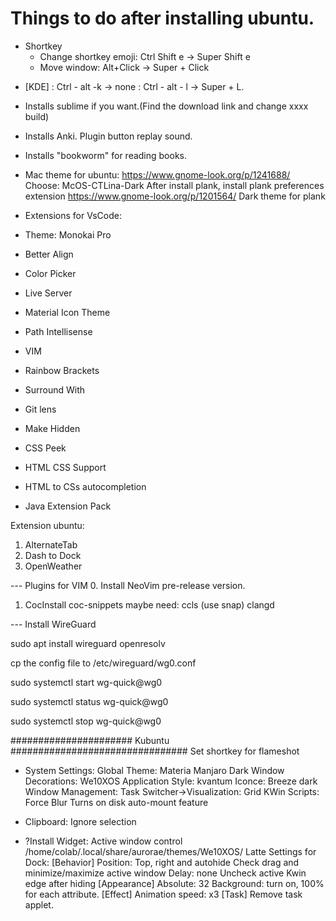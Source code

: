 # Things to do after installing  ubuntu.
+ Shortkey
    - Change shortkey emoji: 
        Ctrl Shift e -> Super Shift e
    - Move window: Alt+Click -> Super + Click
- [KDE] : Ctrl - alt -k -> none
             : Ctrl - alt - l -> Super + L.
+ Installs sublime if you want.(Find the download link and change xxxx build)
+ Installs Anki.
	 Plugin button replay sound.

+ Installs "bookworm" for reading books.
+ Mac theme for ubuntu:
	https://www.gnome-look.org/p/1241688/
		Choose: McOS-CTLina-Dark
	After install plank, install plank preferences extension
		https://www.gnome-look.org/p/1201564/
		Dark theme for plank

+ Extensions for VsCode:
- Theme: Monokai Pro
- Better Align
- Color Picker
- Live Server
- Material Icon Theme
- Path Intellisense
- VIM
- Rainbow Brackets
-  Surround With
- Git lens
- Make Hidden

- CSS Peek
- HTML CSS Support
- HTML to CSs autocompletion

- Java Extension Pack

Extension ubuntu:
1. AlternateTab
2. Dash to Dock
3. OpenWeather



--- Plugins for VIM
0. Install NeoVim pre-release version.
1. CocInstall
coc-snippets
maybe need: ccls (use snap)
		clangd

--- Install WireGuard

sudo apt install wireguard openresolv

cp the config file to /etc/wireguard/wg0.conf

sudo systemctl start wg-quick@wg0

sudo systemctl status wg-quick@wg0

sudo systemctl stop wg-quick@wg0



###################### Kubuntu ################################
Set shortkey for flameshot

- System Settings:
    Global Theme: Materia Manjaro Dark
    Window Decorations: We10XOS
    Application Style: kvantum
    Iconce: Breeze dark
    Window Management: 
        Task Switcher->Visualization: Grid
        KWin Scripts: Force Blur
    Turns on disk auto-mount feature  

- Clipboard: Ignore selection

- ?Install Widget: Active window control
    /home/colab/.local/share/aurorae/themes/We10XOS/
Latte Settings for Dock:
    [Behavior]
        Position: Top, right and autohide
        Check drag and minimize/maximize active window
        Delay: none
        Uncheck active Kwin edge after hiding
    [Appearance]
    Absolute: 32
    Background: turn on, 100% for each attribute.
    [Effect]
    Animation speed: x3
    [Task]
        Remove task applet.


